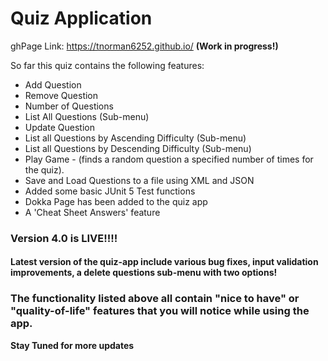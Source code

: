 # Quiz Application



ghPage Link: https://tnorman6252.github.io/                          **(Work in progress!)**


So far this quiz contains the following features:

- Add Question
- Remove Question
- Number of Questions
- List All Questions (Sub-menu)
- Update Question
- List all Questions by Ascending Difficulty (Sub-menu)
- List all Questions by Descending Difficulty (Sub-menu)
- Play Game - (finds a random question a specified number of times for the quiz).
- Save and Load Questions to a file using XML and JSON
- Added some basic JUnit 5 Test functions
- Dokka Page has been added to the quiz app
- A 'Cheat Sheet Answers' feature 

### Version 4.0 is LIVE!!!!

#### Latest version of the quiz-app include various bug fixes, input validation improvements, a delete questions sub-menu with two options!

###  The functionality listed above all contain "nice to have" or "quality-of-life" features that you will notice while using the app. 


<b>Stay Tuned for more updates</b>

